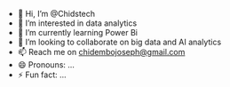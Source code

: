 - 👋 Hi, I’m @Chidstech
- 👀 I’m interested in data analytics
- 🌱 I’m currently learning Power Bi
- 💞️ I’m looking to collaborate on big data and AI analytics
- 📫 Reach me on chidembojoseph@gmail.com
- 😄 Pronouns: ...
- ⚡ Fun fact: ...

<!---
Chidstech/Chidstech is a ✨ special ✨ repository because its `README.md` (this file) appears on your GitHub profile.
You can click the Preview link to take a look at your changes.
--->
